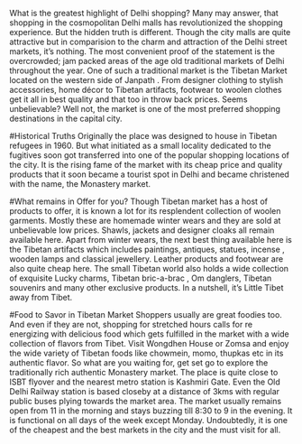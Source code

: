What is the greatest highlight of Delhi shopping? Many may answer, that shopping in the cosmopolitan Delhi malls has revolutionized the shopping experience. But the hidden truth is different. Though the city malls are quite attractive but in comparision to the charm and attraction of the Delhi street markets, it’s nothing. The most convenient proof of the statement is the overcrowded; jam packed areas of the age old traditional markets of Delhi throughout the year. 
One of such a traditional market is the Tibetan Market located on the western side of Janpath .  From designer clothing to stylish accessories, home décor to Tibetan artifacts, footwear to woolen clothes get it all in best quality and that too in throw back prices. Seems unbelievable? Well not, the market is one of the most preferred shopping destinations in the capital city.

#Historical Truths
Originally the place was designed to house in Tibetan refugees in 1960. But what initiated as a small locality dedicated to the fugitives soon got transferred into one of the popular shopping locations of the city. It is the rising fame of the market with its cheap price and quality products that it soon became a tourist spot in Delhi and became christened with the name, the Monastery market. 

#What remains in Offer for you?
Though Tibetan market has a host of products to offer, it is known a lot for its resplendent collection of woolen garments. Mostly these are homemade winter wears and they are sold at unbelievable low prices. Shawls, jackets and designer cloaks all remain available here. Apart from winter wears, the next best thing available here is the Tibetan artifacts which includes paintings, antiques, statues, incense , wooden lamps and classical jewellery. Leather products and footwear are also quite cheap here. The small Tibetan world also holds a wide collection of exquisite Lucky charms, Tibetan bric-a-brac , Om danglers, Tibetan souvenirs and many other exclusive products. In a nutshell, it’s Little Tibet away from Tibet. 

#Food to Savor in Tibetan Market
Shoppers usually are great foodies too. And even if they are not, shopping for stretched hours calls for re energizing with delicious food which gets fulfilled in the market with a wide collection of flavors from Tibet. Visit Wongdhen House or Zomsa and enjoy the wide variety of Tibetan foods like chowmein, momo, thupkas etc in its authentic flavor. 
So what are you waiting for, get set go to explore the traditionally rich authentic Monastery market. The place is quite close to ISBT flyover and the nearest metro station is Kashmiri Gate. Even the Old Delhi Railway station is based closeby at a distance of 3kms with regular public buses plying towards the market area. The market usually remains open from 11 in the morning and stays buzzing till 8:30 to 9 in the evening. It is functional on all days of the week except Monday. 
Undoubtedly, it is one of the cheapest and the best markets in the city and the must visit for all. 
